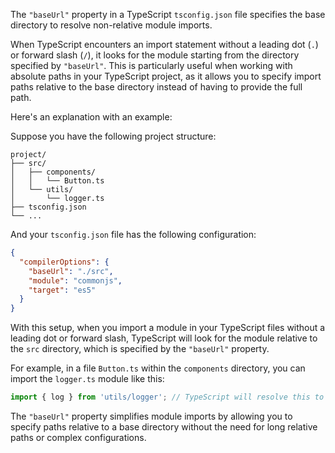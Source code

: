 The `"baseUrl"` property in a TypeScript `tsconfig.json` file specifies the base directory to resolve non-relative module imports. 

When TypeScript encounters an import statement without a leading dot (`.`) or forward slash (`/`), it looks for the module starting from the directory specified by `"baseUrl"`. This is particularly useful when working with absolute paths in your TypeScript project, as it allows you to specify import paths relative to the base directory instead of having to provide the full path.

Here's an explanation with an example:

Suppose you have the following project structure:

```
project/
├── src/
│   ├── components/
│   │   └── Button.ts
│   └── utils/
│       └── logger.ts
├── tsconfig.json
└── ...
```

And your `tsconfig.json` file has the following configuration:

```json
{
  "compilerOptions": {
    "baseUrl": "./src",
    "module": "commonjs",
    "target": "es5"
  }
}
```

With this setup, when you import a module in your TypeScript files without a leading dot or forward slash, TypeScript will look for the module relative to the `src` directory, which is specified by the `"baseUrl"` property.

For example, in a file `Button.ts` within the `components` directory, you can import the `logger.ts` module like this:

```typescript
import { log } from 'utils/logger'; // TypeScript will resolve this to './src/utils/logger'
```

The `"baseUrl"` property simplifies module imports by allowing you to specify paths relative to a base directory without the need for long relative paths or complex configurations.